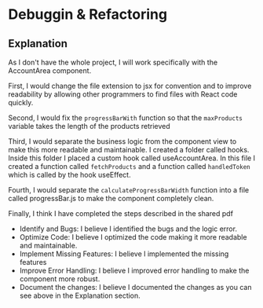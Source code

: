 # Debuggin & Refactoring

## Explanation

As I don't have the whole project, I will work specifically with the AccountArea component.

First, I would change the file extension to jsx for convention and to improve readability by allowing other programmers to find files with React code quickly.

Second, I would fix the `progressBarWith` function so that the `maxProducts` variable takes the length of the products retrieved

Third, I would separate the business logic from the component view to make this more readable and maintainable. I created a folder called hooks. Inside this folder I placed a custom hook called useAccountArea. In this file I created a function called `fetchProducts` and a function called `handledToken` which is called by the hook useEffect.

Fourth, I would separate the `calculateProgressBarWidth` function into a file called progressBar.js to make the component completely clean.

Finally, I think I have completed the steps described in the shared pdf

- Identify and Bugs: I believe I identified the bugs and the logic error.
- Optimize Code: I believe I optimized the code making it more readable and maintainable.
- Implement Missing Features: I believe I implemented the missing features
- Improve Error Handling: I believe I improved error handling to make the component more robust.
- Document the changes: I believe I documented the changes as you can see above in the Explanation section.

